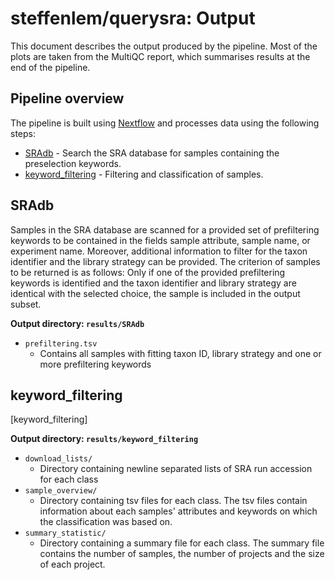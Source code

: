 # steffenlem/querysra: Output

This document describes the output produced by the pipeline. Most of the plots are taken from the MultiQC report, which summarises results at the end of the pipeline.

<!-- TODO nf-core: Write this documentation describing your workflow's output -->

## Pipeline overview

The pipeline is built using [Nextflow](https://www.nextflow.io/)
and processes data using the following steps:

* [SRAdb](#sradb) - Search the SRA database for samples containing the preselection keywords.
* [keyword_filtering](#keywordfiltering) - Filtering and classification of samples.

## SRAdb

Samples in the SRA database are scanned for a provided set of prefiltering keywords to be contained in the fields sample attribute, sample name, or experiment name. Moreover, additional information to filter for the taxon identifier and the library strategy can be provided. The criterion of samples to be returned is as follows: Only if one of the provided prefiltering keywords is identified and the taxon identifier and library strategy are identical with the selected choice, the sample is included in the output subset.


**Output directory: `results/SRAdb`**

* `prefiltering.tsv`
  * Contains all samples with fitting taxon ID, library strategy and one or more prefiltering keywords

## keyword_filtering

[keyword_filtering] 

**Output directory: `results/keyword_filtering`**

* `download_lists/`
  * Directory containing newline separated lists of SRA run accession for each class
* `sample_overview/`
  * Directory containing tsv files for each class. The tsv files contain information about each samples' attributes and keywords on which the classification was based on.
* `summary_statistic/`
  * Directory containing a summary file for each class. The summary file contains the number of samples, the number of projects and the size of each project.
